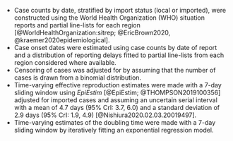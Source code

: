 
* Case counts by date, stratified by import status (local or imported), were constructed using the World Health Organization (WHO) situation reports and partial line-lists for each region [@WorldHealthOrganization:sitrep; @EricBrown2020, @kraemer2020epidemiological].
* Case onset dates were estimated using case counts by date of report and a distribution of reporting delays fitted to partial line-lists from each region considered where available.
* Censoring of cases was adjusted for by assuming that the number of cases is drawn from a binomial distribution.
* Time-varying effective reproduction estimates were made with a 7-day sliding window using *EpiEstim* [@EpiEstim; @THOMPSON2019100356] adjusted for imported cases and assuming an uncertain serial interval with a mean of 4.7 days (95% CrI: 3.7, 6.0) and a standard deviation of 2.9 days (95% CrI: 1.9, 4.9) [@Nishiura2020.02.03.20019497].
* Time-varying estimates of the doubling time were made with a 7-day sliding window by iteratively fitting an exponential regression model. 
